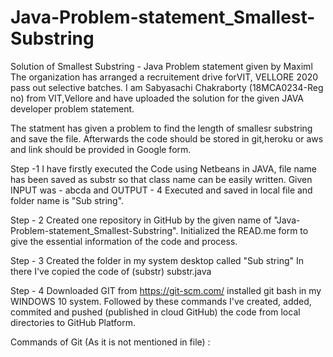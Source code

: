 # Java-Problem-statement_Smallest-Substring
Solution of  Smallest Substring - Java Problem statement given by Maximl
The organization has arranged a recruitement drive forVIT, VELLORE 2020 pass out selective batches.
I am Sabyasachi Chakraborty (18MCA0234-Reg no) from VIT,Vellore and have uploaded the solution for the given JAVA developer problem statement.

The statment has given a problem to find the length of smallesr substring and save the file.
Afterwards the code should be stored in git,heroku or aws and link should be provided in Google form.

Step -1 I have firstly executed the Code using Netbeans in JAVA, file name has been saved as substr so that class name can be easily written.
Given INPUT was - abcda and OUTPUT - 4 
Executed and saved in local file and folder name is "Sub string".

Step - 2 Created one repository in GitHub by the given name of "Java-Problem-statement_Smallest-Substring".
Initialized the READ.me form to give the essential information of the code and process.

Step - 3 Created the folder in my system desktop called "Sub string"
In there I've copied the code of (substr) substr.java

Step - 4 Downloaded GIT from https://git-scm.com/
installed git bash in my WINDOWS 10 system.
Followed by these commands I've created, added, commited and pushed (published in cloud GitHub) the code from local directories to GitHub Platform.

Commands of Git (As it is not mentioned in file) : 
